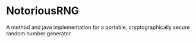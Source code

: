 # NotoriousRNG
A method and java implementation for a portable, cryptographically secure random number generator
